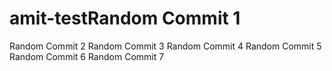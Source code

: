 # amit-testRandom Commit 1
Random Commit 2
Random Commit 3
Random Commit 4
Random Commit 5
Random Commit 6
Random Commit 7
